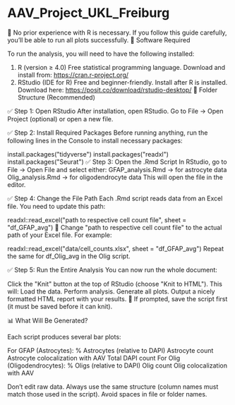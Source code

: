 # AAV_Project_UKL_Freiburg

🧠 No prior experience with R is necessary. If you follow this guide carefully, you’ll be able to run all plots successfully.
🔧 Software Required

To run the analysis, you will need to have the following installed:

1. R (version ≥ 4.0)
Free statistical programming language.
Download and install from: https://cran.r-project.org/
2. RStudio (IDE for R)
Free and beginner-friendly.
Install after R is installed.
Download here: https://posit.co/download/rstudio-desktop/
📁 Folder Structure (Recommended)



✅ Step 1: Open RStudio
After installation, open RStudio.
Go to File → Open Project (optional) or open a new file.

✅ Step 2: Install Required Packages
Before running anything, run the following lines in the Console to install necessary packages:

install.packages("tidyverse")
install.packages("readxl")
install.packages("Seurat")
✅ Step 3: Open the .Rmd Script
In RStudio, go to File → Open File and select either:
GFAP_analysis.Rmd → for astrocyte data
Olig_analysis.Rmd → for oligodendrocyte data
This will open the file in the editor.

✅ Step 4: Change the File Path
Each .Rmd script reads data from an Excel file. You need to update this path:

readxl::read_excel("path to respective cell count file", sheet = "df_GFAP_avg")
🔁 Change "path to respective cell count file" to the actual path of your Excel file. For example:

readxl::read_excel("data/cell_counts.xlsx", sheet = "df_GFAP_avg")
Repeat the same for df_Olig_avg in the Olig script.

✅ Step 5: Run the Entire Analysis
You can now run the whole document:

Click the "Knit" button at the top of RStudio (choose "Knit to HTML").
This will:
Load the data.
Perform analysis.
Generate all plots.
Output a nicely formatted HTML report with your results.
📝 If prompted, save the script first (it must be saved before it can knit).

📊 What Will Be Generated?

Each script produces several bar plots:

For GFAP (Astrocytes):
% Astrocytes (relative to DAPI)
Astrocyte count
Astrocyte colocalization with AAV
Total DAPI count
For Olig (Oligodendrocytes):
% Oligs (relative to DAPI)
Olig count
Olig colocalization with AAV

Don’t edit raw data. Always use the same structure (column names must match those used in the script).
Avoid spaces in file or folder names.


